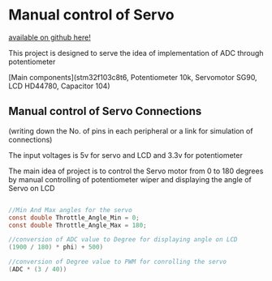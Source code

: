 # **Manual control of Servo**

[available on github here!](https://github.com/mwmray/Integration-of-Triple-Peripherals.git)

This project is designed to serve the idea of implementation of ADC through potentiometer

[Main components](stm32f103c8t6, Potentiometer 10k, Servomotor SG90, LCD HD44780, Capacitor 104)

## Manual control of Servo Connections
(writing down the No. of pins in  each peripheral or a link for simulation of connections)

The input voltages is 5v for servo and LCD and 3.3v for potentiometer

The main idea of project is to control the Servo motor from 0 to 180 degrees by manual controlling of potentiometer wiper
and displaying the angle of Servo on LCD

```C

//Min And Max angles for the servo 
const double Throttle_Angle_Min = 0;
const double Throttle_Angle_Max = 180;

//conversion of ADC value to Degree for displaying angle on LCD
(1900 / 180) * phi) + 500)

//conversion of Degree value to PWM for conrolling the servo
(ADC * (3 / 40))